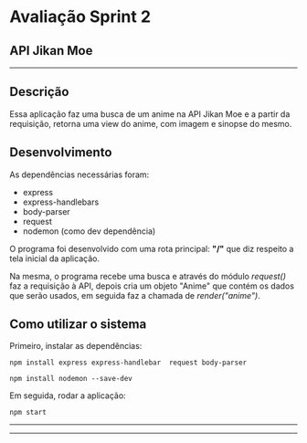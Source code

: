 # Avaliação Sprint 2
## API Jikan Moe

---
##  Descrição 

Essa aplicação faz uma busca de um anime na API Jikan Moe e a partir da requisição, retorna uma view do anime, com imagem e sinopse do mesmo.

## Desenvolvimento

As dependências necessárias foram:
- express
- express-handlebars
- body-parser
- request
- nodemon (como dev dependência)

O programa foi desenvolvido com uma rota principal: __"/"__ que diz respeito a tela inicial da aplicação.

Na mesma, o programa recebe uma busca e através do módulo _request()_ faz a requisição à API, depois cria um objeto "Anime" que contém os dados que serão usados, em seguida faz a chamada de _render("anime")_.


## Como utilizar o sistema

Primeiro, instalar as dependências:
~~~
npm install express express-handlebar  request body-parser
~~~
~~~
npm install nodemon --save-dev
~~~


Em seguida, rodar a aplicação:
~~~
npm start
~~~

---
---

